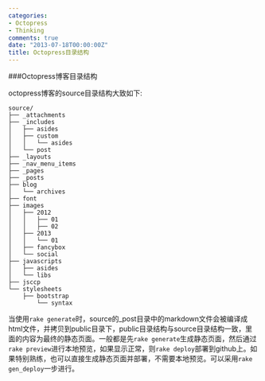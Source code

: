 ```yaml
---
categories:
- Octopress
- Thinking
comments: true
date: "2013-07-18T00:00:00Z"
title: Octopress目录结构
---
```

###Octopress博客目录结构

octopress博客的source目录结构大致如下:

    source/
    ├── _attachments
    ├── _includes
    │   ├── asides
    │   ├── custom
    │   │   └── asides
    │   └── post
    ├── _layouts
    ├── _nav_menu_items
    ├── _pages
    ├── _posts
    ├── blog
    │   └── archives
    ├── font
    ├── images
    │   ├── 2012
    │   │   ├── 01
    │   │   ├── 02
    │   ├── 2013
    │   │   └── 01
    │   ├── fancybox
    │   └── social
    ├── javascripts
    │   ├── asides
    │   └── libs
    ├── jsccp
    └── stylesheets
        ├── bootstrap
            └── syntax

当使用`rake generate`时，source的\_post目录中的markdown文件会被编译成html文件，并拷贝到public目录下，public目录结构与source目录结构一致，里面的内容为最终的静态页面。一般都是先`rake generate`生成静态页面，然后通过`rake preview`进行本地预览，如果显示正常，则`rake
deploy`部署到github上。如果特别熟练，也可以直接生成静态页面并部署，不需要本地预览。可以采用`rake gen_deploy`一步进行。
